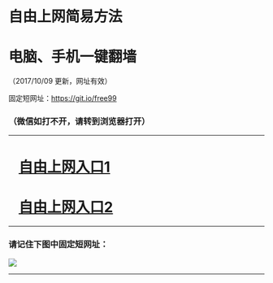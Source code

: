 ﻿# 自由上网简易方法

# 电脑、手机一键翻墙

（2017/10/09 更新，网址有效）

固定短网址：https://git.io/free99

### （微信如打不开，请转到浏览器打开）


***





# &nbsp;&nbsp; <a href="http://ft3023731151.fwq-tz-1001.info/fwqtz01.html?t=100900121539 " target="_blank">自由上网入口1</a>
# &nbsp;&nbsp; <a href="http://ft2837222119.fwq-tz-1002.info/fwqtz02.html?t=10090012273 " target="_blank">自由上网入口2</a>
***

### 请记住下图中固定短网址：

<img src="https://s3-us-west-2.amazonaws.com/fwq-1001/yjfq-20170905okok.png" /> 


***

